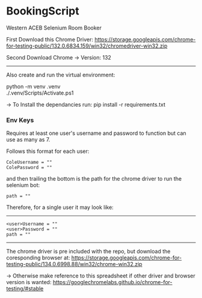 # BookingScript

Western ACEB Selenium Room Booker

First Download this Chrome Driver: https://storage.googleapis.com/chrome-for-testing-public/132.0.6834.159/win32/chromedriver-win32.zip

Second Download Chrome -> Version: 132

---

Also create and run the virtual environment:

python -m venv .venv <br>
./.venv/Scripts/Activate.ps1

-> To Install the dependancies run: pip install -r requirements.txt

### Env Keys

Requires at least one user's username and password to function but can use as many as 7.

Follows this format for each user:

    ColeUsername = ""
    ColePassword = ""

and then trailing the bottom is the path for the chrome driver to run the selenium bot:

    path = ""

Therefore, for a single user it may look like:

---

    <user>Username = ""
    <user>Password = ""
    path = ""

---

The chrome driver is pre included with the repo, but download the coresponding browser at: https://storage.googleapis.com/chrome-for-testing-public/134.0.6998.88/win32/chrome-win32.zip

-> Otherwise make reference to this spreadsheet if other driver and browser version is wanted: https://googlechromelabs.github.io/chrome-for-testing/#stable
